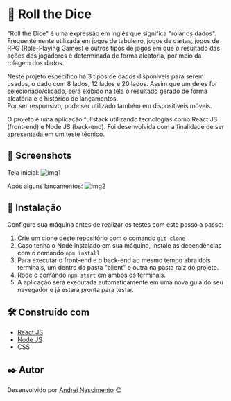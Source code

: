 # 🎲 Roll the Dice

"Roll the Dice" é uma expressão em inglês que significa "rolar os dados". 
Frequentemente utilizada em jogos de tabuleiro, jogos de cartas, jogos de RPG (Role-Playing Games)
e outros tipos de jogos em que o resultado das ações dos jogadores é determinada de forma aleatória, por meio da rolagem dos dados. 

Neste projeto específico há 3 tipos de dados disponíveis para serem usados, o dado com 8 lados, 12 lados e 20 lados.
Assim que um deles for selecionado/clicado, será exibido na tela o resultado gerado de forma aleatória e o histórico de lançamentos.  
Por ser responsivo, pode ser utilizado também em dispositiveis móveis.

O projeto é uma aplicação fullstack utilizando tecnologias como React JS (front-end) e Node JS (back-end).
Foi desenvolvida com a finalidade de ser apresentada em um teste técnico.

## 📸 Screenshots

Tela inicial:
![img1](https://user-images.githubusercontent.com/76922943/227814160-0a7e5a82-3637-4e43-8841-f56e6723dde1.png)

Após alguns lançamentos:
![img2](https://user-images.githubusercontent.com/76922943/227814163-cce7136b-d1e8-4392-8064-c29b2a68f274.png)

## 🔧 Instalação

Configure sua máquina antes de realizar os testes com este passo a passo:

1. Crie um clone deste repositório com o comando `git clone`
2. Caso tenha o Node instalado em sua máquina, instale as dependências com o comando `npm install`
3. Para executar o front-end e o back-end ao mesmo tempo abra dois terminais, um dentro da pasta "client" e outra na pasta raíz do projeto.
4. Rode o comando `npm start` em ambos os terminais.
5. A aplicação será executada automaticamente em uma nova guia do seu navegador e já estará pronta para testar.

## 🛠️ Construído com

* [React JS](https://pt-br.reactjs.org/) 
* [Node JS](https://nodejs.org/en/about)
* CSS

## ✒️ Autor

Desenvolvido por [Andrei Nascimento](https://gist.github.com/andrei-nascimento) 😊
